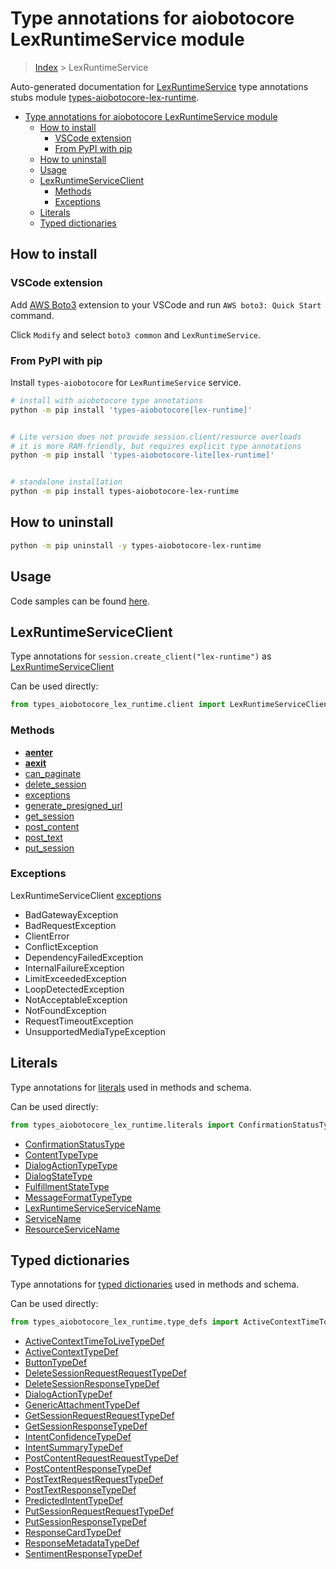 <a id="type-annotations-for-aiobotocore-lexruntimeservice-module"></a>

# Type annotations for aiobotocore LexRuntimeService module

> [Index](../README.md) > LexRuntimeService

Auto-generated documentation for
[LexRuntimeService](https://boto3.amazonaws.com/v1/documentation/api/latest/reference/services/lex-runtime.html#LexRuntimeService)
type annotations stubs module
[types-aiobotocore-lex-runtime](https://pypi.org/project/types-aiobotocore-lex-runtime/).

- [Type annotations for aiobotocore LexRuntimeService module](#type-annotations-for-aiobotocore-lexruntimeservice-module)
  - [How to install](#how-to-install)
    - [VSCode extension](#vscode-extension)
    - [From PyPI with pip](#from-pypi-with-pip)
  - [How to uninstall](#how-to-uninstall)
  - [Usage](#usage)
  - [LexRuntimeServiceClient](#lexruntimeserviceclient)
    - [Methods](#methods)
    - [Exceptions](#exceptions)
  - [Literals](#literals)
  - [Typed dictionaries](#typed-dictionaries)

<a id="how-to-install"></a>

## How to install

<a id="vscode-extension"></a>

### VSCode extension

Add
[AWS Boto3](https://marketplace.visualstudio.com/items?itemName=Boto3typed.boto3-ide)
extension to your VSCode and run `AWS boto3: Quick Start` command.

Click `Modify` and select `boto3 common` and `LexRuntimeService`.

<a id="from-pypi-with-pip"></a>

### From PyPI with pip

Install `types-aiobotocore` for `LexRuntimeService` service.

```bash
# install with aiobotocore type annotations
python -m pip install 'types-aiobotocore[lex-runtime]'


# Lite version does not provide session.client/resource overloads
# it is more RAM-friendly, but requires explicit type annotations
python -m pip install 'types-aiobotocore-lite[lex-runtime]'


# standalone installation
python -m pip install types-aiobotocore-lex-runtime
```

<a id="how-to-uninstall"></a>

## How to uninstall

```bash
python -m pip uninstall -y types-aiobotocore-lex-runtime
```

<a id="usage"></a>

## Usage

Code samples can be found [here](./usage.md).

<a id="lexruntimeserviceclient"></a>

## LexRuntimeServiceClient

Type annotations for `session.create_client("lex-runtime")` as
[LexRuntimeServiceClient](./client.md)

Can be used directly:

```python
from types_aiobotocore_lex_runtime.client import LexRuntimeServiceClient
```

<a id="methods"></a>

### Methods

- [__aenter__](./client.md#__aenter__)
- [__aexit__](./client.md#__aexit__)
- [can_paginate](./client.md#can_paginate)
- [delete_session](./client.md#delete_session)
- [exceptions](./client.md#exceptions)
- [generate_presigned_url](./client.md#generate_presigned_url)
- [get_session](./client.md#get_session)
- [post_content](./client.md#post_content)
- [post_text](./client.md#post_text)
- [put_session](./client.md#put_session)

<a id="exceptions"></a>

### Exceptions

LexRuntimeServiceClient [exceptions](./client.md#exceptions)

- BadGatewayException
- BadRequestException
- ClientError
- ConflictException
- DependencyFailedException
- InternalFailureException
- LimitExceededException
- LoopDetectedException
- NotAcceptableException
- NotFoundException
- RequestTimeoutException
- UnsupportedMediaTypeException

<a id="literals"></a>

## Literals

Type annotations for [literals](./literals.md) used in methods and schema.

Can be used directly:

```python
from types_aiobotocore_lex_runtime.literals import ConfirmationStatusType, ...
```

- [ConfirmationStatusType](./literals.md#confirmationstatustype)
- [ContentTypeType](./literals.md#contenttypetype)
- [DialogActionTypeType](./literals.md#dialogactiontypetype)
- [DialogStateType](./literals.md#dialogstatetype)
- [FulfillmentStateType](./literals.md#fulfillmentstatetype)
- [MessageFormatTypeType](./literals.md#messageformattypetype)
- [LexRuntimeServiceServiceName](./literals.md#lexruntimeserviceservicename)
- [ServiceName](./literals.md#servicename)
- [ResourceServiceName](./literals.md#resourceservicename)

<a id="typed-dictionaries"></a>

## Typed dictionaries

Type annotations for [typed dictionaries](./type_defs.md) used in methods and
schema.

Can be used directly:

```python
from types_aiobotocore_lex_runtime.type_defs import ActiveContextTimeToLiveTypeDef, ...
```

- [ActiveContextTimeToLiveTypeDef](./type_defs.md#activecontexttimetolivetypedef)
- [ActiveContextTypeDef](./type_defs.md#activecontexttypedef)
- [ButtonTypeDef](./type_defs.md#buttontypedef)
- [DeleteSessionRequestRequestTypeDef](./type_defs.md#deletesessionrequestrequesttypedef)
- [DeleteSessionResponseTypeDef](./type_defs.md#deletesessionresponsetypedef)
- [DialogActionTypeDef](./type_defs.md#dialogactiontypedef)
- [GenericAttachmentTypeDef](./type_defs.md#genericattachmenttypedef)
- [GetSessionRequestRequestTypeDef](./type_defs.md#getsessionrequestrequesttypedef)
- [GetSessionResponseTypeDef](./type_defs.md#getsessionresponsetypedef)
- [IntentConfidenceTypeDef](./type_defs.md#intentconfidencetypedef)
- [IntentSummaryTypeDef](./type_defs.md#intentsummarytypedef)
- [PostContentRequestRequestTypeDef](./type_defs.md#postcontentrequestrequesttypedef)
- [PostContentResponseTypeDef](./type_defs.md#postcontentresponsetypedef)
- [PostTextRequestRequestTypeDef](./type_defs.md#posttextrequestrequesttypedef)
- [PostTextResponseTypeDef](./type_defs.md#posttextresponsetypedef)
- [PredictedIntentTypeDef](./type_defs.md#predictedintenttypedef)
- [PutSessionRequestRequestTypeDef](./type_defs.md#putsessionrequestrequesttypedef)
- [PutSessionResponseTypeDef](./type_defs.md#putsessionresponsetypedef)
- [ResponseCardTypeDef](./type_defs.md#responsecardtypedef)
- [ResponseMetadataTypeDef](./type_defs.md#responsemetadatatypedef)
- [SentimentResponseTypeDef](./type_defs.md#sentimentresponsetypedef)
